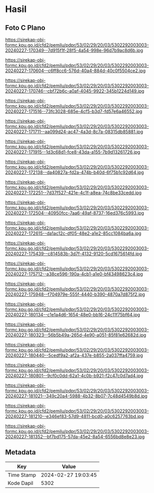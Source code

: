 # Hasil

## Foto C Plano

https://sirekap-obj-formc.kpu.go.id/cfd2/pemilu/pdpr/53/02/29/20/03/5302292003003-20240227-170349--7d915f1f-28f5-4a54-998e-96d7b9ac8d6b.jpg

https://sirekap-obj-formc.kpu.go.id/cfd2/pemilu/pdpr/53/02/29/20/03/5302292003003-20240227-170604--c6ff8cc6-576d-40a4-884d-40c0f5504ce2.jpg

https://sirekap-obj-formc.kpu.go.id/cfd2/pemilu/pdpr/53/02/29/20/03/5302292003003-20240227-170746--cbf72b6c-a0af-4045-9922-345b1224d149.jpg

https://sirekap-obj-formc.kpu.go.id/cfd2/pemilu/pdpr/53/02/29/20/03/5302292003003-20240227-171516--73fc3028-685e-4cf5-b3d7-fd57e6a46552.jpg

https://sirekap-obj-formc.kpu.go.id/cfd2/pemilu/pdpr/53/02/29/20/03/5302292003003-20240227-171711--aa099d24-ac47-4a3d-8c7a-08315db85881.jpg

https://sirekap-obj-formc.kpu.go.id/cfd2/pemilu/pdpr/53/02/29/20/03/5302292003003-20240227-171915--1d3c68d1-fce8-43da-a155-7b9d13261726.jpg

https://sirekap-obj-formc.kpu.go.id/cfd2/pemilu/pdpr/53/02/29/20/03/5302292003003-20240227-172138--da40827a-fd2a-474b-b40d-6f75b1c92d64.jpg

https://sirekap-obj-formc.kpu.go.id/cfd2/pemilu/pdpr/53/02/29/20/03/5302292003003-20240227-172251--7d37f527-421e-4c1f-a8ea-74c8be33cedd.jpg

https://sirekap-obj-formc.kpu.go.id/cfd2/pemilu/pdpr/53/02/29/20/03/5302292003003-20240227-172504--40950fcc-7aa6-49af-8737-16ed376c5993.jpg

https://sirekap-obj-formc.kpu.go.id/cfd2/pemilu/pdpr/53/02/29/20/03/5302292003003-20240227-172615--da1ac12c-df05-48e2-a1e2-85cc1084ba6a.jpg

https://sirekap-obj-formc.kpu.go.id/cfd2/pemilu/pdpr/53/02/29/20/03/5302292003003-20240227-175439--c814583b-3d7f-4132-9120-5cd1675614fd.jpg

https://sirekap-obj-formc.kpu.go.id/cfd2/pemilu/pdpr/53/02/29/20/03/5302292003003-20240227-175712--a38ce596-190a-4cb1-a1e0-bf43498623c4.jpg

https://sirekap-obj-formc.kpu.go.id/cfd2/pemilu/pdpr/53/02/29/20/03/5302292003003-20240227-175948--f704979e-555f-4440-b390-4870a7d875f2.jpg

https://sirekap-obj-formc.kpu.go.id/cfd2/pemilu/pdpr/53/02/29/20/03/5302292003003-20240227-180134--c1e1a4d6-1654-48e0-bb16-24c11f75bf64.jpg

https://sirekap-obj-formc.kpu.go.id/cfd2/pemilu/pdpr/53/02/29/20/03/5302292003003-20240227-180323--56b5b49a-265d-4e90-a051-85f81e62682d.jpg

https://sirekap-obj-formc.kpu.go.id/cfd2/pemilu/pdpr/53/02/29/20/03/5302292003003-20240227-180440--5cedf9a2-af2a-437e-b855-2a037ffa4759.jpg

https://sirekap-obj-formc.kpu.go.id/cfd2/pemilu/pdpr/53/02/29/20/03/5302292003003-20240227-180801--9cf0c0dd-62a1-4c0b-b921-f2c47c0d7ad4.jpg

https://sirekap-obj-formc.kpu.go.id/cfd2/pemilu/pdpr/53/02/29/20/03/5302292003003-20240227-181021--349c20a4-5988-4b32-8b07-7c48d4549b8d.jpg

https://sirekap-obj-formc.kpu.go.id/cfd2/pemilu/pdpr/53/02/29/20/03/5302292003003-20240227-181210--e346ef83-57d9-4811-bcd0-a0c6257763bd.jpg

https://sirekap-obj-formc.kpu.go.id/cfd2/pemilu/pdpr/53/02/29/20/03/5302292003003-20240227-181352--bf7bd175-57da-45e2-8a54-6556bd8e8e23.jpg


## Metadata

| Key        | Value               |
| ---------- | ------------------- |
| Time Stamp | 2024-02-27 19:03:45 |
| Kode Dapil | 5302                |



